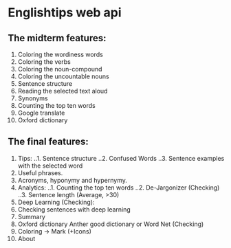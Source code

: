 # Englishtips web api

The midterm features:
------
1. Coloring the wordiness words
2. Coloring the verbs
3. Coloring the noun-compound
4. Coloring the uncountable nouns
5. Sentence structure
6. Reading the selected text aloud
7. Synonyms
8. Counting the top ten words
9. Google translate
10. Oxford dictionary

The final features:
------
1. Tips:
..1. Sentence structure
..2. Confused Words
..3. Sentence examples with the selected word
2. Useful phrases.
3. Acronyms, hyponymy and hypernymy.
4. Analytics:
..1. Counting the top ten words
..2. De-Jargonizer  (Checking)
..3. Sentence length (Average, >30)
5. Deep Learning (Checking):
6. Checking sentences with deep learning
7. Summary
8. Oxford dictionary Anther good dictionary or Word Net (Checking)
9. Coloring -> Mark (+Icons)
10. About
